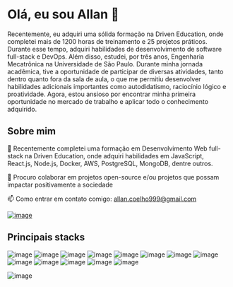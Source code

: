 # Olá, eu sou Allan 👋

Recentemente, eu adquiri uma sólida formação na Driven Education, onde completei mais de 1200 horas de treinamento e 25 projetos práticos. Durante esse tempo, adquiri habilidades de desenvolvimento de software full-stack e DevOps. Além disso, estudei, por três anos, Engenharia Mecatrônica na Universidade de São Paulo. Durante minha jornada acadêmica, tive a oportunidade de participar de diversas atividades, tanto dentro quanto fora da sala de aula, o que me permitiu desenvolver habilidades adicionais importantes como autodidatismo, raciocínio lógico e proatividade. Agora, estou ansioso por encontrar minha primeira oportunidade no mercado de trabalho e aplicar todo o conhecimento adquirido.

## Sobre mim

🌱 Recentemente completei uma formação em Desenvolvimento Web full-stack na Driven Education, onde adquiri habilidades em JavaScript, React.js, Node.js, Docker, AWS, PostgreSQL, MongoDB, dentre outros.

👯 Procuro colaborar em projetos open-source e/ou projetos que possam impactar positivamente a sociedade

📫 Como entrar em contato comigo: allan.coelho999@gmail.com

[![image](https://img.shields.io/badge/LinkedIn-0077B5?style=for-the-badge&logo=linkedin&logoColor=white)](https://www.linkedin.com/in/allan-vc/)


## Principais stacks

![image](https://img.shields.io/badge/JavaScript-323330?style=for-the-badge&logo=javascript&logoColor=F7DF1E)
![image](https://img.shields.io/badge/Node.js-339933?style=for-the-badge&logo=nodedotjs&logoColor=white)
![image](https://img.shields.io/badge/React-20232A?style=for-the-badge&logo=react&logoColor=61DAFB)
![image](https://img.shields.io/badge/PostgreSQL-316192?style=for-the-badge&logo=postgresql&logoColor=white)
![image](https://img.shields.io/badge/MongoDB-4EA94B?style=for-the-badge&logo=mongodb&logoColor=white)
![image](https://img.shields.io/badge/Prisma-3982CE?style=for-the-badge&logo=Prisma&logoColor=white)
![image](https://img.shields.io/badge/Docker-2CA5E0?style=for-the-badge&logo=docker&logoColor=white)
![image](https://img.shields.io/badge/GIT-E44C30?style=for-the-badge&logo=git&logoColor=white)
![image](https://img.shields.io/badge/HTML5-E34F26?style=for-the-badge&logo=html5&logoColor=white)
![image](https://img.shields.io/badge/TypeScript-007ACC?style=for-the-badge&logo=typescript&logoColor=white)
![image](https://img.shields.io/badge/CSS3-1572B6?style=for-the-badge&logo=css3&logoColor=white)
![image](https://img.shields.io/badge/Amazon_AWS-FF9900?style=for-the-badge&logo=amazonaws&logoColor=white)
![image](https://img.shields.io/badge/Jest-C21325?style=for-the-badge&logo=jest&logoColor=white)

![image](https://github-profile-summary-cards.vercel.app/api/cards/profile-details?username=Allan-Coelho&theme=github_dark)



